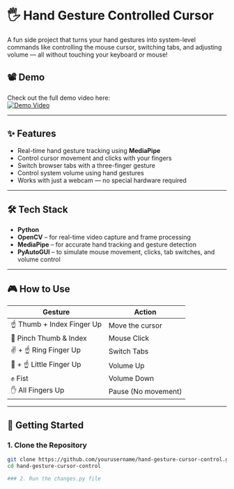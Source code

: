 # 🖐️ Hand Gesture Controlled Cursor

A fun side project that turns your hand gestures into system-level commands like controlling the mouse cursor, switching tabs, and adjusting volume — all without touching your keyboard or mouse!

## 📽️ Demo

Check out the full demo video here:  
[![Demo Video](https://img.shields.io/badge/Watch%20Demo-YouTube-red?logo=youtube)](https://your-demo-video-link.com)

---

## ✨ Features

- Real-time hand gesture tracking using **MediaPipe**
- Control cursor movement and clicks with your fingers
- Switch browser tabs with a three-finger gesture
- Control system volume using hand gestures
- Works with just a webcam — no special hardware required

---

## 🛠️ Tech Stack

- **Python**
- **OpenCV** – for real-time video capture and frame processing
- **MediaPipe** – for accurate hand tracking and gesture detection
- **PyAutoGUI** – to simulate mouse movement, clicks, tab switches, and volume control

---

## 🎮 How to Use

| Gesture | Action |
|--------|--------|
| ☝️ Thumb + Index Finger Up | Move the cursor |
| 🤏 Pinch Thumb & Index | Mouse Click |
| ✌️ + ☝️ Ring Finger Up | Switch Tabs |
| 🤘 + ☝️ Little Finger Up | Volume Up |
| ✊ Fist | Volume Down |
| ✋ All Fingers Up | Pause (No movement) |

---

## 🚀 Getting Started

### 1. Clone the Repository

```bash
git clone https://github.com/yourusername/hand-gesture-cursor-control.git
cd hand-gesture-cursor-control

### 2. Run the changes.py file 
